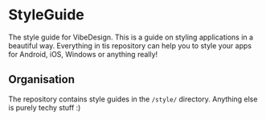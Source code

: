 # StyleGuide
The style guide for VibeDesign. This is a guide on styling applications in a beautiful way. Everything in tis repository can help you to style your apps for Android, iOS, Windows or anything really!
## Organisation
The repository contains style guides in the `/style/` directory. Anything else is purely techy stuff :)
